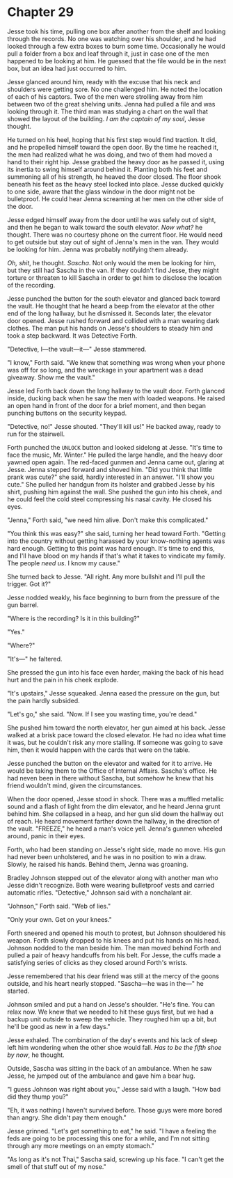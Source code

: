 # Chapter 29

Jesse took his time, pulling one box after another from the shelf and looking through the records. No one was watching over his shoulder, and he had looked through a few extra boxes to burn some time. Occasionally he would pull a folder from a box and leaf through it, just in case one of the men happened to be looking at him. He guessed that the file would be in the next box, but an idea had just occurred to him.

Jesse glanced around him, ready with the excuse that his neck and shoulders were getting sore. No one challenged him. He noted the location of each of his captors. Two of the men were strolling away from him between two of the great shelving units. Jenna had pulled a file and was looking through it. The third man was studying a chart on the wall that showed the layout of the building. _I am the captain of my soul_, Jesse thought.

He turned on his heel, hoping that his first step would find traction. It did, and he propelled himself toward the open door. By the time he reached it, the men had realized what he was doing, and two of them had moved a hand to their right hip. Jesse grabbed the heavy door as he passed it, using its inertia to swing himself around behind it. Planting both his feet and summoning all of his strength, he heaved the door closed. The floor shook beneath his feet as the heavy steel locked into place. Jesse ducked quickly to one side, aware that the glass window in the door might not be bulletproof. He could hear Jenna screaming at her men on the other side of the door.

Jesse edged himself away from the door until he was safely out of sight, and then he began to walk toward the south elevator. _Now what?_ he thought. There was no courtesy phone on the current floor. He would need to get outside but stay out of sight of Jenna's men in the van. They would be looking for him. Jenna was probably notifying them already.

_Oh, shit_, he thought. _Sascha_. Not only would the men be looking for him, but they still had Sascha in the van. If they couldn't find Jesse, they might torture or threaten to kill Sascha in order to get him to disclose the location of the recording.

Jesse punched the button for the south elevator and glanced back toward the vault. He thought that he heard a beep from the elevator at the other end of the long hallway, but he dismissed it. Seconds later, the elevator door opened. Jesse rushed forward and collided with a man wearing dark clothes. The man put his hands on Jesse's shoulders to steady him and took a step backward. It was Detective Forth.

"Detective, I—the vault—it—" Jesse stammered.

"I know," Forth said. "We knew that something was wrong when your phone was off for so long, and the wreckage in your apartment was a dead giveaway. Show me the vault."

Jesse led Forth back down the long hallway to the vault door. Forth glanced inside, ducking back when he saw the men with loaded weapons. He raised an open hand in front of the door for a brief moment, and then began punching buttons on the security keypad.

"Detective, no!" Jesse shouted. "They'll kill us!"  He backed away, ready to run for the stairwell.

Forth punched the `UNLOCK` button and looked sidelong at Jesse. "It's time to face the music, Mr. Winter."  He pulled the large handle, and the heavy door yawned open again. The red-faced gunmen and Jenna came out, glaring at Jesse. Jenna stepped forward and shoved him. "Did you think that little prank was cute?" she said, hardly interested in an answer. "I'll show you cute."  She pulled her handgun from its holster and grabbed Jesse by his shirt, pushing him against the wall. She pushed the gun into his cheek, and he could feel the cold steel compressing his nasal cavity. He closed his eyes.

"Jenna," Forth said, "we need him alive. Don't make this complicated."

"You think this was easy?" she said, turning her head toward Forth. "Getting into the country without getting harassed by your know-nothing agents was hard enough. Getting to this point was hard enough. It's time to end this, and I'll have blood on my hands if that's what it takes to vindicate my family. The people _need us_. I know my cause."

She turned back to Jesse. "All right. Any more bullshit and I'll pull the trigger. Got it?"

Jesse nodded weakly, his face beginning to burn from the pressure of the gun barrel.

"Where is the recording?  Is it in this building?"

"Yes."

"Where?"

"It's—" he faltered.

She pressed the gun into his face even harder, making the back of his head hurt and the pain in his cheek explode.

"It's upstairs," Jesse squeaked. Jenna eased the pressure on the gun, but the pain hardly subsided.

"Let's go," she said. "Now. If I see you wasting time, you're dead."

She pushed him toward the north elevator, her gun aimed at his back. Jesse walked at a brisk pace toward the closed elevator. He had no idea what time it was, but he couldn't risk any more stalling. If someone was going to save him, then it would happen with the cards that were on the table.

Jesse punched the button on the elevator and waited for it to arrive. He would be taking them to the Office of Internal Affairs. Sascha's office. He had neven been in there without Sascha, but somehow he knew that his friend wouldn't mind, given the circumstances.

When the door opened, Jesse stood in shock. There was a muffled metallic sound and a flash of light from the dim elevator, and he heard Jenna grunt behind him. She collapsed in a heap, and her gun slid down the hallway out of reach. He heard movement farther down the hallway, in the direction of the vault. "FREEZE," he heard a man's voice yell. Jenna's gunmen wheeled around, panic in their eyes.

Forth, who had been standing on Jesse's right side, made no move. His gun had never been unholstered, and he was in no position to win a draw. Slowly, he raised his hands. Behind them, Jenna was groaning.

Bradley Johnson stepped out of the elevator along with another man who Jesse didn't recognize. Both were wearing bulletproof vests and carried automatic rifles. "Detective," Johnson said with a nonchalant air.

"Johnson," Forth said. "Web of lies."

"Only your own. Get on your knees."

Forth sneered and opened his mouth to protest, but Johnson shouldered his weapon. Forth slowly dropped to his knees and put his hands on his head. Johnson nodded to the man beside him. The man moved behind Forth and pulled a pair of heavy handcuffs from his belt. For Jesse, the cuffs made a satisfying series of clicks as they closed around Forth's wrists.

Jesse remembered that his dear friend was still at the mercy of the goons outside, and his heart nearly stopped. "Sascha—he was in the—" he started.

Johnson smiled and put a hand on Jesse's shoulder. "He's fine. You can relax now. We knew that we needed to hit these guys first, but we had a backup unit outside to sweep the vehicle. They roughed him up a bit, but he'll be good as new in a few days."

Jesse exhaled. The combination of the day's events and his lack of sleep left him wondering when the other shoe would fall. _Has to be the fifth shoe by now_, he thought.

Outside, Sascha was sitting in the back of an ambulance. When he saw Jesse, he jumped out of the ambulance and gave him a bear hug.

"I guess Johnson was right about you," Jesse said with a laugh. "How bad did they thump you?"

"Eh, it was nothing I haven't survived before. Those guys were more bored than angry. She didn't pay them enough."

Jesse grinned. "Let's get something to eat," he said. "I have a feeling the feds are going to be processing this one for a while, and I'm not sitting through any more meetings on an empty stomach."

"As long as it's not Thai," Sascha said, screwing up his face. "I can't get the smell of that stuff out of my nose."
